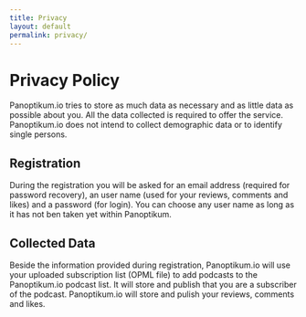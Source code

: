 ```yaml
---
title: Privacy
layout: default
permalink: privacy/
---
```


# Privacy Policy

Panoptikum.io tries to store as much data as necessary and as little data as possible about you. All the data collected is required to offer the service. Panoptikum.io does not intend to collect demographic data or to identify single persons.

## Registration

During the registration you will be asked for an email address (required for password recovery), an user name (used for your reviews, comments and likes) and a password (for login). You can choose any user name as long as it has not ben taken yet within Panoptikum.

## Collected Data

Beside the information provided during registration, Panoptikum.io will use your uploaded subscription list (OPML file) to add podcasts to the Panoptikum.io podcast list. It will store and publish that you are a subscriber of the podcast. Panoptikum.io will store and pulish your reviews, comments and likes.

